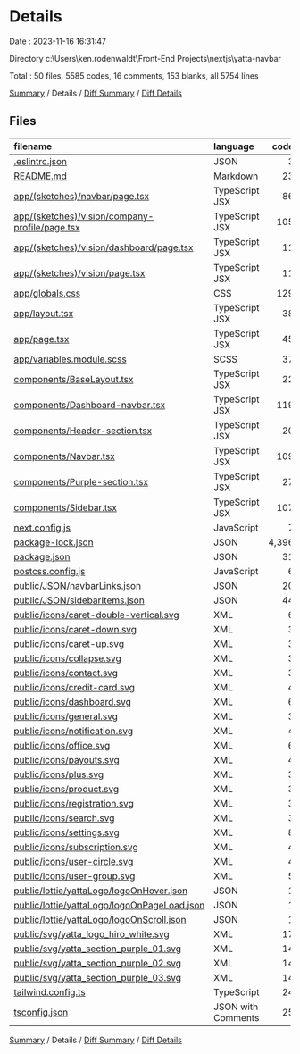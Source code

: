 # Details

Date : 2023-11-16 16:31:47

Directory c:\\Users\\ken.rodenwaldt\\Front-End Projects\\nextjs\\yatta-navbar

Total : 50 files,  5585 codes, 16 comments, 153 blanks, all 5754 lines

[Summary](results.md) / Details / [Diff Summary](diff.md) / [Diff Details](diff-details.md)

## Files
| filename | language | code | comment | blank | total |
| :--- | :--- | ---: | ---: | ---: | ---: |
| [.eslintrc.json](/.eslintrc.json) | JSON | 3 | 0 | 1 | 4 |
| [README.md](/README.md) | Markdown | 23 | 0 | 14 | 37 |
| [app/(sketches)/navbar/page.tsx](/app/(sketches)/navbar/page.tsx) | TypeScript JSX | 86 | 1 | 8 | 95 |
| [app/(sketches)/vision/company-profile/page.tsx](/app/(sketches)/vision/company-profile/page.tsx) | TypeScript JSX | 105 | 0 | 8 | 113 |
| [app/(sketches)/vision/dashboard/page.tsx](/app/(sketches)/vision/dashboard/page.tsx) | TypeScript JSX | 11 | 0 | 3 | 14 |
| [app/(sketches)/vision/page.tsx](/app/(sketches)/vision/page.tsx) | TypeScript JSX | 11 | 2 | 3 | 16 |
| [app/globals.css](/app/globals.css) | CSS | 129 | 0 | 26 | 155 |
| [app/layout.tsx](/app/layout.tsx) | TypeScript JSX | 38 | 0 | 6 | 44 |
| [app/page.tsx](/app/page.tsx) | TypeScript JSX | 45 | 0 | 3 | 48 |
| [app/variables.module.scss](/app/variables.module.scss) | SCSS | 37 | 1 | 6 | 44 |
| [components/BaseLayout.tsx](/components/BaseLayout.tsx) | TypeScript JSX | 22 | 0 | 2 | 24 |
| [components/Dashboard-navbar.tsx](/components/Dashboard-navbar.tsx) | TypeScript JSX | 119 | 2 | 5 | 126 |
| [components/Header-section.tsx](/components/Header-section.tsx) | TypeScript JSX | 20 | 1 | 6 | 27 |
| [components/Navbar.tsx](/components/Navbar.tsx) | TypeScript JSX | 109 | 5 | 18 | 132 |
| [components/Purple-section.tsx](/components/Purple-section.tsx) | TypeScript JSX | 27 | 1 | 3 | 31 |
| [components/Sidebar.tsx](/components/Sidebar.tsx) | TypeScript JSX | 107 | 0 | 9 | 116 |
| [next.config.js](/next.config.js) | JavaScript | 7 | 1 | 4 | 12 |
| [package-lock.json](/package-lock.json) | JSON | 4,396 | 0 | 1 | 4,397 |
| [package.json](/package.json) | JSON | 31 | 0 | 1 | 32 |
| [postcss.config.js](/postcss.config.js) | JavaScript | 6 | 0 | 1 | 7 |
| [public/JSON/navbarLinks.json](/public/JSON/navbarLinks.json) | JSON | 20 | 0 | 1 | 21 |
| [public/JSON/sidebarItems.json](/public/JSON/sidebarItems.json) | JSON | 44 | 0 | 1 | 45 |
| [public/icons/caret-double-vertical.svg](/public/icons/caret-double-vertical.svg) | XML | 6 | 0 | 1 | 7 |
| [public/icons/caret-down.svg](/public/icons/caret-down.svg) | XML | 3 | 0 | 1 | 4 |
| [public/icons/caret-up.svg](/public/icons/caret-up.svg) | XML | 3 | 0 | 1 | 4 |
| [public/icons/collapse.svg](/public/icons/collapse.svg) | XML | 3 | 0 | 1 | 4 |
| [public/icons/contact.svg](/public/icons/contact.svg) | XML | 3 | 0 | 1 | 4 |
| [public/icons/credit-card.svg](/public/icons/credit-card.svg) | XML | 4 | 0 | 1 | 5 |
| [public/icons/dashboard.svg](/public/icons/dashboard.svg) | XML | 6 | 0 | 1 | 7 |
| [public/icons/general.svg](/public/icons/general.svg) | XML | 3 | 0 | 1 | 4 |
| [public/icons/notification.svg](/public/icons/notification.svg) | XML | 4 | 0 | 1 | 5 |
| [public/icons/office.svg](/public/icons/office.svg) | XML | 6 | 0 | 1 | 7 |
| [public/icons/payouts.svg](/public/icons/payouts.svg) | XML | 4 | 0 | 1 | 5 |
| [public/icons/plus.svg](/public/icons/plus.svg) | XML | 3 | 0 | 1 | 4 |
| [public/icons/product.svg](/public/icons/product.svg) | XML | 3 | 0 | 1 | 4 |
| [public/icons/registration.svg](/public/icons/registration.svg) | XML | 3 | 0 | 1 | 4 |
| [public/icons/search.svg](/public/icons/search.svg) | XML | 3 | 0 | 1 | 4 |
| [public/icons/settings.svg](/public/icons/settings.svg) | XML | 8 | 0 | 1 | 9 |
| [public/icons/subscription.svg](/public/icons/subscription.svg) | XML | 4 | 0 | 1 | 5 |
| [public/icons/user-circle.svg](/public/icons/user-circle.svg) | XML | 4 | 0 | 1 | 5 |
| [public/icons/user-group.svg](/public/icons/user-group.svg) | XML | 5 | 0 | 1 | 6 |
| [public/lottie/yattaLogo/logoOnHover.json](/public/lottie/yattaLogo/logoOnHover.json) | JSON | 1 | 0 | 0 | 1 |
| [public/lottie/yattaLogo/logoOnPageLoad.json](/public/lottie/yattaLogo/logoOnPageLoad.json) | JSON | 1 | 0 | 0 | 1 |
| [public/lottie/yattaLogo/logoOnScroll.json](/public/lottie/yattaLogo/logoOnScroll.json) | JSON | 1 | 0 | 0 | 1 |
| [public/svg/yatta_logo_hiro_white.svg](/public/svg/yatta_logo_hiro_white.svg) | XML | 17 | 0 | 0 | 17 |
| [public/svg/yatta_section_purple_01.svg](/public/svg/yatta_section_purple_01.svg) | XML | 14 | 0 | 0 | 14 |
| [public/svg/yatta_section_purple_02.svg](/public/svg/yatta_section_purple_02.svg) | XML | 14 | 0 | 0 | 14 |
| [public/svg/yatta_section_purple_03.svg](/public/svg/yatta_section_purple_03.svg) | XML | 14 | 0 | 0 | 14 |
| [tailwind.config.ts](/tailwind.config.ts) | TypeScript | 24 | 0 | 3 | 27 |
| [tsconfig.json](/tsconfig.json) | JSON with Comments | 25 | 2 | 1 | 28 |

[Summary](results.md) / Details / [Diff Summary](diff.md) / [Diff Details](diff-details.md)
